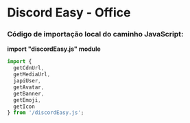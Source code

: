 # Discord Easy - Office

### Código de importação local do caminho JavaScript:

**import "discordEasy.js" module**

```js
import {
  getCdnUrl,
  getMediaUrl,
  japiUser,
  getAvatar,
  getBanner,
  getEmoji,
  getIcon
} from '/discordEasy.js';
```
